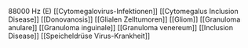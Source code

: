 88000 Hz (E)
[[Cytomegalovirus-Infektionen]]
[[Cytomegalus Inclusion Disease]]
[[Donovanosis]]
[[Glialen Zelltumoren]]
[[Gliom]]
[[Granuloma anulare]]
[[Granuloma inguinale]]
[[Granuloma venereum]]
[[Inclusion Disease]]
[[Speicheldrüse Virus-Krankheit]]